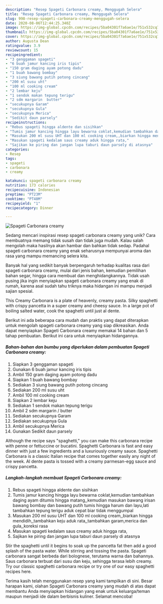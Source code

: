 ```yaml
---
description: "Resep Spageti Carbonara creamy, Menggugah Selera"
title: "Resep Spageti Carbonara creamy, Menggugah Selera"
slug: 998-resep-spageti-carbonara-creamy-menggugah-selera
date: 2020-08-06T12:44:25.340Z
image: https://img-global.cpcdn.com/recipes/5ba04301f7a6ae1e/751x532cq70/spageti-carbonara-creamy-foto-resep-utama.jpg
thumbnail: https://img-global.cpcdn.com/recipes/5ba04301f7a6ae1e/751x532cq70/spageti-carbonara-creamy-foto-resep-utama.jpg
cover: https://img-global.cpcdn.com/recipes/5ba04301f7a6ae1e/751x532cq70/spageti-carbonara-creamy-foto-resep-utama.jpg
author: Augusta Dean
ratingvalue: 3.9
reviewcount: 15
recipeingredient:
- "3 genggaman spageti"
- "6 buah jamur kancing iris tipis"
- "150 gram daging ayam potong dadu"
- "1 buah bawang bombay"
- "3 siung bawang putih potong cincang"
- "200 ml susu uht"
- "100 ml cooking cream"
- "2 lembar keju"
- "1 sendok makan tepung terigu"
- "2 sdm margarin  butter"
- "secukupnya Garam"
- "secukupnya Gula"
- "secukupnya Merica"
- "Sedikit daun parsely"
recipeinstructions:
- "Rebus spageti hingga aldente dan sisihkan"
- "Tumis jamur kancing hingga layu bewarna coklat,kemudian tambahkan daging ayam ditumis hingga matang,,kemudian masukan bawang irisan bawang bombay dan bawang putih tumis hingga harum dan layu,lati tambahkan tepung terigu aduk cepat biar tidak menggumpal"
- "Masukan 200 ml susu UHT dan 100 ml cooking cream,,biarkan hingga mendidih,,tambahkan keju aduk rata,,tambahkan garam,merica dan gula,,koreksi rasa"
- "Masukan spageti kedalam saus creamy aduk hingga rata,"
- "Sajikan ke piring dan jangan lupa taburi daun parsely di atasnya"
categories:
- Resep
tags:
- spageti
- carbonara
- creamy

katakunci: spageti carbonara creamy 
nutrition: 173 calories
recipecuisine: Indonesian
preptime: "PT23M"
cooktime: "PT40M"
recipeyield: "1"
recipecategory: Dinner

---
```



![Spageti Carbonara creamy](https://img-global.cpcdn.com/recipes/5ba04301f7a6ae1e/751x532cq70/spageti-carbonara-creamy-foto-resep-utama.jpg)

Sedang mencari inspirasi resep spageti carbonara creamy yang unik? Cara membuatnya memang tidak susah dan tidak juga mudah. Kalau salah mengolah maka hasilnya akan hambar dan bahkan tidak sedap. Padahal spageti carbonara creamy yang enak seharusnya mempunyai aroma dan rasa yang mampu memancing selera kita.

Banyak hal yang sedikit banyak berpengaruh terhadap kualitas rasa dari spageti carbonara creamy, mulai dari jenis bahan, kemudian pemilihan bahan segar, hingga cara membuat dan menghidangkannya. Tidak usah pusing jika ingin menyiapkan spageti carbonara creamy yang enak di rumah, karena asal sudah tahu triknya maka hidangan ini mampu menjadi sajian spesial.

This Creamy Carbonara is a plate of heavenly, creamy pasta. Silky spaghetti with crispy pancetta in a super creamy and cheesy sauce. In a large pot of boiling salted water, cook the spaghetti until just al dente.


Berikut ini ada beberapa cara mudah dan praktis yang dapat diterapkan untuk mengolah spageti carbonara creamy yang siap dikreasikan. Anda dapat menyiapkan Spageti Carbonara creamy memakai 14 bahan dan 5 tahap pembuatan. Berikut ini cara untuk menyiapkan hidangannya.

<!--inarticleads1-->

##### Bahan-bahan dan bumbu yang diperlukan dalam pembuatan Spageti Carbonara creamy:

1. Siapkan 3 genggaman spageti
1. Gunakan 6 buah jamur kancing iris tipis
1. Ambil 150 gram daging ayam potong dadu
1. Siapkan 1 buah bawang bombay
1. Sediakan 3 siung bawang putih potong cincang
1. Sediakan 200 ml susu uht
1. Ambil 100 ml cooking cream
1. Siapkan 2 lembar keju
1. Sediakan 1 sendok makan tepung terigu
1. Ambil 2 sdm margarin / butter
1. Sediakan secukupnya Garam
1. Sediakan secukupnya Gula
1. Ambil secukupnya Merica
1. Gunakan Sedikit daun parsely


Although the recipe says &#34;spaghetti,&#34; you can make this carbonara recipe with penne or fettuccine or bucatini. Spaghetti Carbonara is fast and easy dinner with just a few ingredients and a luxuriously creamy sauce. Spaghetti Carbonara is a classic Italian recipe that comes together easily any night of the week. Al dente pasta is tossed with a creamy parmesan-egg sauce and crispy pancetta. 

<!--inarticleads2-->

##### Langkah-langkah membuat Spageti Carbonara creamy:

1. Rebus spageti hingga aldente dan sisihkan
1. Tumis jamur kancing hingga layu bewarna coklat,kemudian tambahkan daging ayam ditumis hingga matang,,kemudian masukan bawang irisan bawang bombay dan bawang putih tumis hingga harum dan layu,lati tambahkan tepung terigu aduk cepat biar tidak menggumpal
1. Masukan 200 ml susu UHT dan 100 ml cooking cream,,biarkan hingga mendidih,,tambahkan keju aduk rata,,tambahkan garam,merica dan gula,,koreksi rasa
1. Masukan spageti kedalam saus creamy aduk hingga rata,
1. Sajikan ke piring dan jangan lupa taburi daun parsely di atasnya


Stir the spaghetti until it begins to soak up the pancetta fat then add a good splash of the pasta water. While stirring and tossing the pasta. Spageti carbonara sangat berbeda dari bolognese, terutama warna dan bahannya. Saus carbonara terbuat dari susu dan keju, sehingga terasa lebih creamy. Try our classic spaghetti carbonara recipe or try one of our easy spaghetti recipes here. 

Terima kasih telah menggunakan resep yang kami tampilkan di sini. Besar harapan kami, olahan Spageti Carbonara creamy yang mudah di atas dapat membantu Anda menyiapkan hidangan yang enak untuk keluarga/teman maupun menjadi ide dalam berbisnis kuliner. Selamat mencoba!
